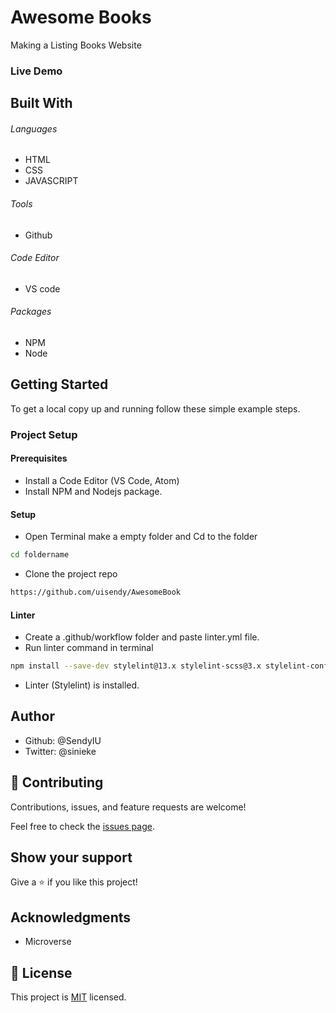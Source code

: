 # Awesome Books

Making a Listing Books Website

### Live Demo

## Built With

###### Languages

- HTML
- CSS
- JAVASCRIPT

###### Tools

- Github

###### Code Editor

- VS code

###### Packages

- NPM
- Node

## Getting Started

To get a local copy up and running follow these simple example steps.

### Project Setup

#### Prerequisites

- Install a Code Editor (VS Code, Atom)
- Install NPM and Nodejs package.

#### Setup

- Open Terminal make a empty folder and Cd to the folder

```bash
cd foldername
```

- Clone the project repo

```bash
https://github.com/uisendy/AwesomeBook
```

#### Linter

- Create a .github/workflow folder and paste linter.yml file.
- Run linter command in terminal

```bash
npm install --save-dev stylelint@13.x stylelint-scss@3.x stylelint-config-standard@21.x stylelint-csstree-validator@1.x
```

- Linter (Stylelint) is installed.

## Author

- Github: @SendyIU
- Twitter: @sinieke

## 🤝 Contributing

Contributions, issues, and feature requests are welcome!

Feel free to check the [issues page](../../issues/).

## Show your support

Give a ⭐️ if you like this project!

## Acknowledgments

- Microverse

## 📝 License

This project is [MIT](./MIT.md) licensed.
